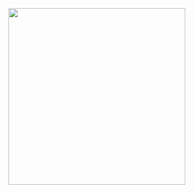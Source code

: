 <p>
  <img src="https://api.vaunt.dev/v1/github/entities/{{github_username}}/achievements?format=svg&limit=3" width="350" />
</p>
